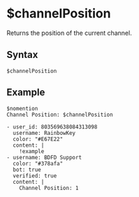 # $channelPosition
Returns the position of the current channel.

## Syntax
```
$channelPosition
```
## Example
```
$nomention
Channel Position: $channelPosition
```

```discord yaml
- user_id: 803569638084313098
  username: RainbowKey
  color: "#E67E22"
  content: |
    !example
- username: BDFD Support
  color: "#378afa"
  bot: true
  verified: true
  content: |
    Channel Position: 1
```


